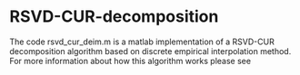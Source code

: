 # RSVD-CUR-decomposition

The code rsvd_cur_deim.m is a matlab implementation of a RSVD-CUR decomposition algorithm based on discrete empirical interpolation method. For more information about how this algorithm works please see
